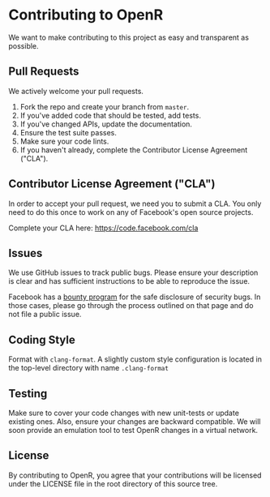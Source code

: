 # Contributing to OpenR

We want to make contributing to this project as easy and transparent as
possible.

## Pull Requests

We actively welcome your pull requests.

1. Fork the repo and create your branch from `master`.
2. If you've added code that should be tested, add tests.
3. If you've changed APIs, update the documentation.
4. Ensure the test suite passes.
5. Make sure your code lints.
6. If you haven't already, complete the Contributor License Agreement ("CLA").

## Contributor License Agreement ("CLA")

In order to accept your pull request, we need you to submit a CLA. You only need
to do this once to work on any of Facebook's open source projects.

Complete your CLA here: <https://code.facebook.com/cla>

## Issues

We use GitHub issues to track public bugs. Please ensure your description is
clear and has sufficient instructions to be able to reproduce the issue.

Facebook has a [bounty program](https://www.facebook.com/whitehat/) for the safe
disclosure of security bugs. In those cases, please go through the process
outlined on that page and do not file a public issue.

## Coding Style

Format with `clang-format`. A slightly custom style configuration is located in
the top-level directory with name `.clang-format`

## Testing

Make sure to cover your code changes with new unit-tests or update existing
ones. Also, ensure your changes are backward compatible. We will soon provide an
emulation tool to test OpenR changes in a virtual network.

## License

By contributing to OpenR, you agree that your contributions will be licensed
under the LICENSE file in the root directory of this source tree.
